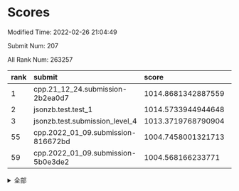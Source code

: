 # Scores

Modified Time: 2022-02-26 21:04:49

Submit Num: 207

All Rank Num: 263257

| rank |               submit               |       score        |       sigma        | pk_num |
| :--- | :--------------------------------- | :----------------- | :----------------- | :----- |
| 1    | cpp.21_12_24.submission-2b2ea0d7   | 1014.8681342887559 | 0.8588606477582194 | 5089   |
| 2    | jsonzb.test.test_1                 | 1014.5733944944648 | 0.8679866678933305 | 5090   |
| 3    | jsonzb.test.submission_level_4     | 1013.3719768790904 | 0.8079897664734002 | 5083   |
| 55   | cpp.2022_01_09.submission-816672bd | 1004.7458001321713 | 0.7061705667631955 | 5085   |
| 59   | cpp.2022_01_09.submission-5b0e3de2 | 1004.568166233771  | 0.7203232307725861 | 5085   |


<details>
<summary>全部</summary>

| rank |                 submit                 |       score        |       sigma        | pk_num |
| :--- | :------------------------------------- | :----------------- | :----------------- | :----- |
| 1    | cpp.21_12_24.submission-2b2ea0d7       | 1014.8681342887559 | 0.8588606477582194 | 5089   |
| 2    | jsonzb.test.test_1                     | 1014.5733944944648 | 0.8679866678933305 | 5090   |
| 3    | jsonzb.test.submission_level_4         | 1013.3719768790904 | 0.8079897664734002 | 5083   |
| 4    | gobigger.level_3.submission_level_3_29 | 1012.0236870827523 | 0.7800215588250646 | 5081   |
| 5    | gobigger.level_3.submission_level_3_34 | 1011.1148392443789 | 0.7977851709089604 | 5090   |
| 6    | gobigger.level_3.submission_level_3_46 | 1011.1088103228694 | 0.7709001492820767 | 5081   |
| 7    | gobigger.level_3.submission_level_3_15 | 1010.9877411730583 | 0.7579346976463069 | 5086   |
| 8    | gobigger.level_3.submission_level_3_38 | 1010.9298137069136 | 0.7526946532117488 | 5085   |
| 9    | gobigger.level_3.submission_level_3_8  | 1010.8919965314634 | 0.7666409110094946 | 5092   |
| 10   | gobigger.level_3.submission_level_3_28 | 1010.8400481975659 | 0.7597165518712493 | 5085   |
| 11   | gobigger.level_3.submission_level_3_4  | 1010.8266031868002 | 0.7674394322388517 | 5085   |
| 12   | gobigger.level_3.submission_level_3_5  | 1010.8151713572346 | 0.7634112061012415 | 5087   |
| 13   | gobigger.level_3.submission_level_3_26 | 1010.8128220810465 | 0.7649014698359125 | 5086   |
| 14   | gobigger.level_3.submission_level_3_2  | 1010.8016956298227 | 0.7806396028417498 | 5086   |
| 15   | gobigger.level_3.submission_level_3_19 | 1010.5963374216477 | 0.7462496952935612 | 5090   |
| 16   | gobigger.level_3.submission_level_3_27 | 1010.5774237385983 | 0.7592058634003335 | 5088   |
| 17   | gobigger.level_3.submission_level_3_35 | 1010.5002441606814 | 0.7501530234825499 | 5086   |
| 18   | gobigger.level_3.submission_level_3_12 | 1010.4107778411515 | 0.7853493027771984 | 5089   |
| 19   | gobigger.level_3.submission_level_3_9  | 1010.3730572566892 | 0.7655434875262062 | 5085   |
| 20   | gobigger.level_3.submission_level_3_14 | 1010.3239852509006 | 0.7656529019439431 | 5090   |
| 21   | gobigger.level_3.submission_level_3_41 | 1010.3207513711003 | 0.7460457909133019 | 5088   |
| 22   | gobigger.level_3.submission_level_3_32 | 1010.3070266639883 | 0.755343193602096  | 5085   |
| 23   | gobigger.level_3.submission_level_3_17 | 1010.2521889604485 | 0.7668429806968021 | 5088   |
| 24   | gobigger.level_3.submission_level_3_3  | 1010.2443212684562 | 0.7456569286230352 | 5085   |
| 25   | gobigger.level_3.submission_level_3_40 | 1010.1124257316401 | 0.7859732329327699 | 5090   |
| 26   | gobigger.level_3.submission_level_3_21 | 1010.0594886175977 | 0.7525779847390456 | 5084   |
| 27   | gobigger.level_3.submission_level_3_20 | 1010.0271883870776 | 0.7559367348593881 | 5089   |
| 28   | gobigger.level_3.submission_level_3_37 | 1010.0096672453343 | 0.7670017077207073 | 5091   |
| 29   | gobigger.level_3.submission_level_3_47 | 1009.9300568200938 | 0.755726190131886  | 5097   |
| 30   | gobigger.level_3.submission_level_3_45 | 1009.8951573598482 | 0.7570078018603779 | 5094   |
| 31   | gobigger.level_3.submission_level_3_22 | 1009.6849205851477 | 0.7512259273849018 | 5086   |
| 32   | gobigger.level_3.submission_level_3_36 | 1009.6803654911355 | 0.7625948672161814 | 5087   |
| 33   | gobigger.level_3.submission_level_3_11 | 1009.6571079669748 | 0.7352833907291123 | 5091   |
| 34   | gobigger.level_3.submission_level_3_10 | 1009.6518308236801 | 0.7484006218275376 | 5091   |
| 35   | gobigger.level_3.submission_level_3_31 | 1009.5981359047429 | 0.7936438241354546 | 5078   |
| 36   | gobigger.level_3.submission_level_3_44 | 1009.5936928551054 | 0.75600208043175   | 5091   |
| 37   | gobigger.level_3.submission_level_3_25 | 1009.5409308255623 | 0.7545588732817594 | 5083   |
| 38   | gobigger.level_3.submission_level_3_42 | 1009.403558268607  | 0.7554880328759466 | 5084   |
| 39   | gobigger.level_3.submission_level_3_18 | 1009.3870938551524 | 0.7562477693729354 | 5093   |
| 40   | gobigger.level_3.submission_level_3_24 | 1009.3243166961967 | 0.7362694900978182 | 5088   |
| 41   | gobigger.level_3.submission_level_3_39 | 1009.2547148092821 | 0.7472476940812324 | 5087   |
| 42   | gobigger.level_3.submission_level_3_1  | 1009.2357693280696 | 0.766577263646901  | 5090   |
| 43   | gobigger.level_3.submission_level_3_33 | 1009.2309125254919 | 0.7546612404141166 | 5085   |
| 44   | gobigger.level_3.submission_level_3_23 | 1009.1733553510212 | 0.7326733127649242 | 5083   |
| 45   | gobigger.level_3.submission_level_3_48 | 1009.0407755544156 | 0.7314114753475723 | 5088   |
| 46   | gobigger.level_3.submission_level_3_43 | 1008.9525628548237 | 0.7424537469625485 | 5088   |
| 47   | gobigger.level_3.submission_level_3_0  | 1008.8134881642212 | 0.7543439215065343 | 5086   |
| 48   | gobigger.level_3.submission_level_3_6  | 1008.8122709700401 | 0.7370347456296867 | 5089   |
| 49   | gobigger.level_3.submission_level_3_13 | 1008.757225747684  | 0.7519814393123182 | 5089   |
| 50   | gobigger.level_3.submission_level_3_16 | 1008.6285772310922 | 0.7601691697814    | 5087   |
| 51   | gobigger.level_3.submission_level_3_30 | 1008.5189863849799 | 0.7234404841516066 | 5089   |
| 52   | gobigger.level_3.submission_level_3_49 | 1008.3966712492454 | 0.7233812311286612 | 5087   |
| 53   | gobigger.level_3.submission_level_3_7  | 1008.2149417811322 | 0.7436606012612473 | 5091   |
| 54   | gobigger.level_1.submission_level_1_14 | 1004.8338763800073 | 0.7228154646168259 | 5086   |
| 55   | cpp.2022_01_09.submission-816672bd     | 1004.7458001321713 | 0.7061705667631955 | 5085   |
| 56   | gobigger.level_1.submission_level_1_15 | 1004.6619164121911 | 0.7235220496725596 | 5084   |
| 57   | gobigger.level_1.submission_level_1_2  | 1004.6404911635121 | 0.7117297226157897 | 5083   |
| 58   | gobigger.level_1.submission_level_1_29 | 1004.6099099993462 | 0.7194371318300383 | 5081   |
| 59   | cpp.2022_01_09.submission-5b0e3de2     | 1004.568166233771  | 0.7203232307725861 | 5085   |
| 60   | gobigger.level_1.submission_level_1_1  | 1004.4372526688045 | 0.7188459216982176 | 5084   |
| 61   | gobigger.level_1.submission_level_1_46 | 1004.436363155372  | 0.7229183904207543 | 5086   |
| 62   | gobigger.level_1.submission_level_1_4  | 1004.251694169611  | 0.7251833663743672 | 5090   |
| 63   | gobigger.level_1.submission_level_1_47 | 1004.2346596225549 | 0.7206478792026448 | 5087   |
| 64   | gobigger.level_1.submission_level_1_26 | 1004.1877887541403 | 0.7127382984572359 | 5087   |
| 65   | gobigger.level_1.submission_level_1_19 | 1004.1247157714452 | 0.7097816579398677 | 5091   |
| 66   | gobigger.level_1.submission_level_1_31 | 1004.0309519555799 | 0.7134174342584568 | 5082   |
| 67   | gobigger.level_1.submission_level_1_3  | 1003.9203222758729 | 0.7266384703433293 | 5086   |
| 68   | gobigger.level_1.submission_level_1_7  | 1003.7192566235905 | 0.7132110675969157 | 5088   |
| 69   | gobigger.level_1.submission_level_1_42 | 1003.6962922441945 | 0.707369924235327  | 5090   |
| 70   | gobigger.level_1.submission_level_1_21 | 1003.6648358189514 | 0.7055273381655955 | 5082   |
| 71   | gobigger.level_1.submission_level_1_33 | 1003.6607693115046 | 0.7166585421967925 | 5084   |
| 72   | gobigger.level_1.submission_level_1_5  | 1003.6591424881206 | 0.7176069966501609 | 5081   |
| 73   | gobigger.level_1.submission_level_1_45 | 1003.6529473577519 | 0.7035072312671424 | 5090   |
| 74   | gobigger.level_1.submission_level_1_30 | 1003.6142184408329 | 0.7164507840901247 | 5087   |
| 75   | gobigger.level_1.submission_level_1_6  | 1003.6125725446915 | 0.7148059805471304 | 5088   |
| 76   | gobigger.level_1.submission_level_1_13 | 1003.611089309259  | 0.7241442560962146 | 5080   |
| 77   | gobigger.level_1.submission_level_1_32 | 1003.5840632498254 | 0.7010431102027976 | 5091   |
| 78   | gobigger.level_1.submission_level_1_37 | 1003.5607271824938 | 0.7178372310457242 | 5088   |
| 79   | gobigger.level_1.submission_level_1_12 | 1003.5590923080696 | 0.7167589600668676 | 5086   |
| 80   | gobigger.level_1.submission_level_1_41 | 1003.4832185453643 | 0.7264051024826023 | 5088   |
| 81   | gobigger.level_1.submission_level_1_22 | 1003.4736508577487 | 0.7134154071482439 | 5088   |
| 82   | gobigger.level_1.submission_level_1_35 | 1003.4174230495928 | 0.7177119508826216 | 5088   |
| 83   | gobigger.level_1.submission_level_1_38 | 1003.3475266260239 | 0.711366682093259  | 5089   |
| 84   | gobigger.level_1.submission_level_1_49 | 1003.258799817078  | 0.7283518242698022 | 5088   |
| 85   | gobigger.level_1.submission_level_1_16 | 1003.217762653139  | 0.7252845707773342 | 5084   |
| 86   | gobigger.level_1.submission_level_1_43 | 1003.0264634801345 | 0.7061454104718451 | 5085   |
| 87   | gobigger.level_1.submission_level_1_39 | 1002.9575462285565 | 0.7180493088566168 | 5084   |
| 88   | gobigger.level_1.submission_level_1_25 | 1002.9448326656445 | 0.7137945526654089 | 5084   |
| 89   | gobigger.level_1.submission_level_1_27 | 1002.8938680818325 | 0.7166797635093238 | 5087   |
| 90   | gobigger.level_1.submission_level_1_17 | 1002.8718359288945 | 0.716367837636578  | 5088   |
| 91   | gobigger.level_1.submission_level_1_8  | 1002.8558418635844 | 0.7213710912551813 | 5089   |
| 92   | gobigger.level_1.submission_level_1_34 | 1002.7926661179919 | 0.7182538385552099 | 5086   |
| 93   | gobigger.level_1.submission_level_1_23 | 1002.7843512668001 | 0.7223189759314664 | 5082   |
| 94   | gobigger.level_1.submission_level_1_10 | 1002.6149524016836 | 0.7094992185323962 | 5087   |
| 95   | gobigger.level_1.submission_level_1_44 | 1002.5985616885423 | 0.7085578552585742 | 5092   |
| 96   | gobigger.level_1.submission_level_1_18 | 1002.5494341954633 | 0.7218019553814977 | 5085   |
| 97   | gobigger.level_1.submission_level_1_36 | 1002.5403205115687 | 0.7085838481311723 | 5089   |
| 98   | gobigger.level_1.submission_level_1_0  | 1002.3131448377701 | 0.7210376957330421 | 5089   |
| 99   | gobigger.level_1.submission_level_1_9  | 1002.3095381350932 | 0.7162301008927209 | 5091   |
| 100  | gobigger.level_1.submission_level_1_40 | 1002.1384982660028 | 0.7182076394488132 | 5091   |
| 101  | gobigger.level_1.submission_level_1_20 | 1002.0872600645766 | 0.7133416073242279 | 5090   |
| 102  | gobigger.level_1.submission_level_1_28 | 1001.8598871250591 | 0.712655640525745  | 5086   |
| 103  | gobigger.level_1.submission_level_1_24 | 1001.7584332376324 | 0.7140860348758631 | 5083   |
| 104  | gobigger.level_1.submission_level_1_48 | 1001.6335198883928 | 0.7093797846141263 | 5084   |
| 105  | gobigger.level_1.submission_level_1_11 | 1001.4907044065204 | 0.7075737449684989 | 5085   |
| 106  | gobigger.random.submission_random_41   | 997.8373369873491  | 0.7103852420880642 | 5085   |
| 107  | gobigger.random.submission_random_45   | 997.1666869055821  | 0.7040479302595686 | 5086   |
| 108  | gobigger.random.submission_random_47   | 997.102293951251   | 0.7015186949133296 | 5091   |
| 109  | gobigger.random.submission_random_35   | 996.9660283102849  | 0.7085609161439935 | 5083   |
| 110  | gobigger.random.submission_random_28   | 996.8751620560677  | 0.7141399467691592 | 5088   |
| 111  | gobigger.random.submission_random_33   | 996.7737457935385  | 0.7092545481523285 | 5087   |
| 112  | gobigger.random.submission_random_1    | 996.7495763012182  | 0.7029388944739814 | 5086   |
| 113  | gobigger.random.submission_random_2    | 996.6857692232772  | 0.706606687155738  | 5087   |
| 114  | gobigger.random.submission_random_15   | 996.6445332728873  | 0.700816851149479  | 5088   |
| 115  | gobigger.random.submission_random_22   | 996.6401631112167  | 0.7229008981266665 | 5089   |
| 116  | gobigger.random.submission_random_9    | 996.5009829144252  | 0.7055011216093514 | 5088   |
| 117  | gobigger.random.submission_random_24   | 996.4887919225077  | 0.7042281377075139 | 5086   |
| 118  | gobigger.random.submission_random_32   | 996.4821510155888  | 0.7050441415968626 | 5086   |
| 119  | gobigger.random.submission_random_19   | 996.4419459042041  | 0.7306999577305215 | 5089   |
| 120  | gobigger.random.submission_random_10   | 996.4081978299599  | 0.7097748916927907 | 5088   |
| 121  | gobigger.random.submission_random_21   | 996.3405741644951  | 0.7155588488915948 | 5088   |
| 122  | gobigger.random.submission_random_42   | 996.2694817017132  | 0.7192557325375436 | 5088   |
| 123  | gobigger.random.submission_random_25   | 996.2422341021058  | 0.7130657903051305 | 5086   |
| 124  | gobigger.random.submission_random_26   | 996.18234655893    | 0.7103721688478442 | 5085   |
| 125  | gobigger.random.submission_random_30   | 996.123277973122   | 0.7032136240612229 | 5087   |
| 126  | gobigger.random.submission_random_48   | 996.1145860010885  | 0.7042552364557133 | 5093   |
| 127  | gobigger.random.submission_random_20   | 996.1133246915131  | 0.715863768092318  | 5090   |
| 128  | gobigger.random.submission_random_6    | 996.0850611611053  | 0.7071501380429154 | 5088   |
| 129  | gobigger.random.submission_random_44   | 996.0515114410997  | 0.7064388394473472 | 5086   |
| 130  | gobigger.random.submission_random_34   | 996.0073385063921  | 0.7232614957874918 | 5085   |
| 131  | gobigger.random.submission_random_0    | 996.0048710776988  | 0.7363792288919377 | 5088   |
| 132  | gobigger.random.submission_random_37   | 995.9871042665749  | 0.7078168754837988 | 5088   |
| 133  | gobigger.random.submission_random_4    | 995.9585028584347  | 0.7065228136061912 | 5086   |
| 134  | gobigger.random.submission_random_39   | 995.9214465827514  | 0.7036935494492249 | 5088   |
| 135  | gobigger.random.submission_random_49   | 995.8616237563314  | 0.7170392373231663 | 5084   |
| 136  | gobigger.random.submission_random_36   | 995.8289065377141  | 0.7015099710343157 | 5085   |
| 137  | gobigger.random.submission_random_11   | 995.8055238936928  | 0.721161373816059  | 5087   |
| 138  | gobigger.random.submission_random_29   | 995.7827214216088  | 0.7113272752972977 | 5090   |
| 139  | gobigger.random.submission_random_13   | 995.7502388458107  | 0.7187582197979714 | 5087   |
| 140  | gobigger.random.submission_random_8    | 995.6631937647113  | 0.6964793876334798 | 5090   |
| 141  | gobigger.random.submission_random_18   | 995.631319829643   | 0.7071329973513985 | 5091   |
| 142  | gobigger.random.submission_random_46   | 995.5428600607402  | 0.7041439166375724 | 5091   |
| 143  | gobigger.random.submission_random_23   | 995.5164581445449  | 0.7241042496346476 | 5085   |
| 144  | gobigger.random.submission_random_43   | 995.4721096797897  | 0.703728356822358  | 5087   |
| 145  | gobigger.random.submission_random_12   | 995.3898667783933  | 0.7064286493279355 | 5091   |
| 146  | gobigger.random.submission_random_27   | 995.2894002780488  | 0.7146297046022781 | 5088   |
| 147  | gobigger.random.submission_random_5    | 995.2650779249777  | 0.7161758110010709 | 5089   |
| 148  | gobigger.random.submission_random_3    | 995.217834215606   | 0.7114287337852917 | 5086   |
| 149  | gobigger.random.submission_random_38   | 995.0825243505814  | 0.719144133283242  | 5086   |
| 150  | gobigger.random.submission_random_31   | 994.9102980644583  | 0.7057702286446387 | 5083   |
| 151  | gobigger.level_2.submission_level_2_28 | 994.8407889317635  | 0.7238693972554568 | 5091   |
| 152  | gobigger.random.submission_random_17   | 994.8154796771162  | 0.7071628467509921 | 5085   |
| 153  | gobigger.random.submission_random_14   | 994.7240812038478  | 0.7167681706658358 | 5087   |
| 154  | gobigger.random.submission_random_40   | 994.7190926207437  | 0.7140800871782589 | 5086   |
| 155  | gobigger.level_2.submission_level_2_35 | 994.6702994014225  | 0.722365170618472  | 5088   |
| 156  | gobigger.random.submission_random_7    | 994.664881595528   | 0.7191992017843434 | 5085   |
| 157  | gobigger.random.submission_random_16   | 994.2899972641368  | 0.7075277892094749 | 5086   |
| 158  | gobigger.level_2.submission_level_2_7  | 993.5549184139131  | 0.7549888524224981 | 5085   |
| 159  | gobigger.level_2.submission_level_2_0  | 993.3176500394432  | 0.7407808887229916 | 5091   |
| 160  | gobigger.level_2.submission_level_2_4  | 993.1942249340311  | 0.7464844557959114 | 5089   |
| 161  | gobigger.level_2.submission_level_2_13 | 993.0973682247829  | 0.759843842667344  | 5089   |
| 162  | gobigger.level_2.submission_level_2_26 | 993.0688879089342  | 0.7457874062439162 | 5092   |
| 163  | gobigger.level_2.submission_level_2_1  | 993.0290981938166  | 0.7459785178667495 | 5089   |
| 164  | gobigger.level_2.submission_level_2_9  | 992.8881732195348  | 0.7390082356977801 | 5086   |
| 165  | gobigger.level_2.submission_level_2_42 | 992.8078933808831  | 0.7450856389401477 | 5091   |
| 166  | gobigger.level_2.submission_level_2_34 | 992.7035104697269  | 0.7530437607225056 | 5088   |
| 167  | gobigger.level_2.submission_level_2_44 | 992.680712463385   | 0.758950166043268  | 5087   |
| 168  | gobigger.level_2.submission_level_2_40 | 992.6675599024798  | 0.7391550905807963 | 5089   |
| 169  | gobigger.level_2.submission_level_2_23 | 992.6472905239357  | 0.7536038248101957 | 5085   |
| 170  | gobigger.level_2.submission_level_2_3  | 992.5279298422271  | 0.7425441317583324 | 5086   |
| 171  | gobigger.level_2.submission_level_2_20 | 992.4561620578667  | 0.7273386382875938 | 5088   |
| 172  | gobigger.level_2.submission_level_2_19 | 992.3296061755385  | 0.7411332783983707 | 5088   |
| 173  | gobigger.level_2.submission_level_2_18 | 992.2883340336501  | 0.73146342534546   | 5091   |
| 174  | gobigger.level_2.submission_level_2_10 | 992.2730182315662  | 0.7510351549639499 | 5088   |
| 175  | gobigger.level_2.submission_level_2_5  | 992.2323267336292  | 0.7502108335495258 | 5087   |
| 176  | gobigger.level_2.submission_level_2_2  | 992.2100922150089  | 0.7521338141475423 | 5085   |
| 177  | gobigger.level_2.submission_level_2_45 | 992.1900355346536  | 0.7455167890738715 | 5080   |
| 178  | gobigger.level_2.submission_level_2_14 | 992.1537783407343  | 0.7556177281535785 | 5088   |
| 179  | gobigger.level_2.submission_level_2_15 | 992.1225899246023  | 0.7388826282253897 | 5086   |
| 180  | gobigger.level_2.submission_level_2_24 | 992.0576674291605  | 0.7395438101590731 | 5087   |
| 181  | gobigger.level_2.submission_level_2_21 | 991.9595054594871  | 0.7326635063308902 | 5087   |
| 182  | gobigger.level_2.submission_level_2_46 | 991.8629994940534  | 0.7519999486278189 | 5093   |
| 183  | gobigger.level_2.submission_level_2_47 | 991.8213662987105  | 0.7447906522600649 | 5084   |
| 184  | gobigger.level_2.submission_level_2_29 | 991.8138908071562  | 0.7365335262269486 | 5088   |
| 185  | gobigger.level_2.submission_level_2_36 | 991.7439913275698  | 0.7496130839778197 | 5084   |
| 186  | gobigger.level_2.submission_level_2_37 | 991.7040461654702  | 0.75137377780031   | 5088   |
| 187  | gobigger.level_2.submission_level_2_39 | 991.6629380115518  | 0.749544425229255  | 5083   |
| 188  | gobigger.level_2.submission_level_2_11 | 991.5415161272895  | 0.7371103342950902 | 5086   |
| 189  | gobigger.level_2.submission_level_2_33 | 991.5314623125337  | 0.7371893501332966 | 5085   |
| 190  | gobigger.level_2.submission_level_2_41 | 991.5270774816354  | 0.7492290398097643 | 5091   |
| 191  | gobigger.level_2.submission_level_2_25 | 991.4204027366965  | 0.7579988605304865 | 5087   |
| 192  | gobigger.level_2.submission_level_2_27 | 991.4031433644473  | 0.7387306522861161 | 5087   |
| 193  | gobigger.level_2.submission_level_2_38 | 991.3414372754733  | 0.7495209652354748 | 5090   |
| 194  | gobigger.level_2.submission_level_2_17 | 991.3108525374143  | 0.7476277645121918 | 5088   |
| 195  | gobigger.level_2.submission_level_2_30 | 991.2987327779098  | 0.7507935386651666 | 5084   |
| 196  | gobigger.level_2.submission_level_2_16 | 991.2888489709213  | 0.7443532718802592 | 5082   |
| 197  | gobigger.level_2.submission_level_2_48 | 991.2814020030117  | 0.7724365967427266 | 5090   |
| 198  | gobigger.level_2.submission_level_2_8  | 991.2050842381946  | 0.7386516704709261 | 5084   |
| 199  | gobigger.level_2.submission_level_2_49 | 991.1647491650247  | 0.7583028727758052 | 5088   |
| 200  | gobigger.level_2.submission_level_2_12 | 991.048288745451   | 0.748066614148322  | 5086   |
| 201  | gobigger.level_2.submission_level_2_32 | 991.0123889637609  | 0.7579873930933118 | 5088   |
| 202  | gobigger.level_2.submission_level_2_43 | 990.7889263140644  | 0.7678730520425263 | 5086   |
| 203  | gobigger.level_2.submission_level_2_31 | 990.2363610000801  | 0.7833145135356415 | 5092   |
| 204  | gobigger.level_2.submission_level_2_22 | 990.2316734483192  | 0.7543303886616811 | 5083   |
| 205  | gobigger.level_2.submission_level_2_6  | 990.188840770421   | 0.7662699426697829 | 5085   |
| 206  | gobigger.none.submission_none_0        | 978.845575274076   | 1.2682631201998975 | 5087   |
| 207  | gobigger.none.submission_none_1        | 977.1952535861818  | 1.4315165369030922 | 5089   |

</details>